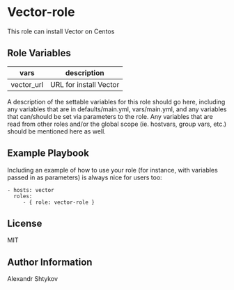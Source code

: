 Vector-role
=========

This role can install Vector on Centos

Role Variables
--------------
| vars | description |
|----------|----------|
| vector_url   | URL for install Vector |
A description of the settable variables for this role should go here, including any variables that are in defaults/main.yml, vars/main.yml, and any variables that can/should be set via parameters to the role. Any variables that are read from other roles and/or the global scope (ie. hostvars, group vars, etc.) should be mentioned here as well.

Example Playbook
----------------
Including an example of how to use your role (for instance, with variables passed in as parameters) is always nice for users too:

    - hosts: vector
      roles:
         - { role: vector-role }

License
-------
MIT

Author Information
------------------
Alexandr Shtykov
